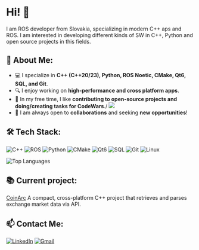 # Hi! 👋

I am ROS developer from Slovakia, specializing in modern C++ aps and ROS. I am interested in developing different kinds of SW in C++, Python and open source projects in this fields. 

## 📌 About Me:
- 💻 I specialize in **C++ (C++20/23), Python, ROS Noetic, CMake, Qt6, SQL, and Git**.
- 🔍 I enjoy working on **high-performance and cross platform apps**.
- 🎨 In my free time, I like **contributing to open-source projects and doing/creating tasks for CodeWars**./
![](https://www.codewars.com/users/saneck21500/badges/micro)
- 🚀 I am always open to **collaborations** and seeking **new opportunities**!

## 🛠 Tech Stack:
![C++](https://img.shields.io/badge/C%2B%2B-00599C?style=for-the-badge&logo=c%2B%2B&logoColor=white)
![ROS](https://img.shields.io/badge/ros-%230A0FF9.svg?style=for-the-badge&logo=ros&logoColor=white)
![Python](https://img.shields.io/badge/Python-3776AB?style=for-the-badge&logo=python&logoColor=white)
![CMake](https://img.shields.io/badge/CMake-064F8C?style=for-the-badge&logo=cmake&logoColor=white)
![Qt6](https://img.shields.io/badge/Qt-41CD52?style=for-the-badge&logo=qt&logoColor=white)
![SQL](https://img.shields.io/badge/SQL-CC2927?style=for-the-badge&logo=database&logoColor=white)
![Git](https://img.shields.io/badge/Git-F05032?style=for-the-badge&logo=git&logoColor=white)
![Linux](https://img.shields.io/badge/Linux-FCC624?style=for-the-badge&logo=linux&logoColor=black)

<!-- Optional: Top languages -->
<p>
  <img src="https://github-readme-stats.vercel.app/api/top-langs/?username=saneck2150&layout=compact&theme=tokyonight" alt="Top Languages"/>
</p>

## 📚 Current project:
[CoinArc](https://github.com/saneck2150/CoinArc)
A compact, cross-platform C++ project that retrieves and parses exchange market data via API.

## 📫 Contact Me:
[![LinkedIn](https://img.shields.io/badge/LinkedIn-0077B5?style=for-the-badge&logo=linkedin&logoColor=white)](https://www.linkedin.com/in/oleksandr-mykhailyshyn-240a28194/)
[![Gmail](https://img.shields.io/badge/Email-D14836?style=for-the-badge&logo=gmail&logoColor=white)](mailto:saneck2150@gmail.com)
